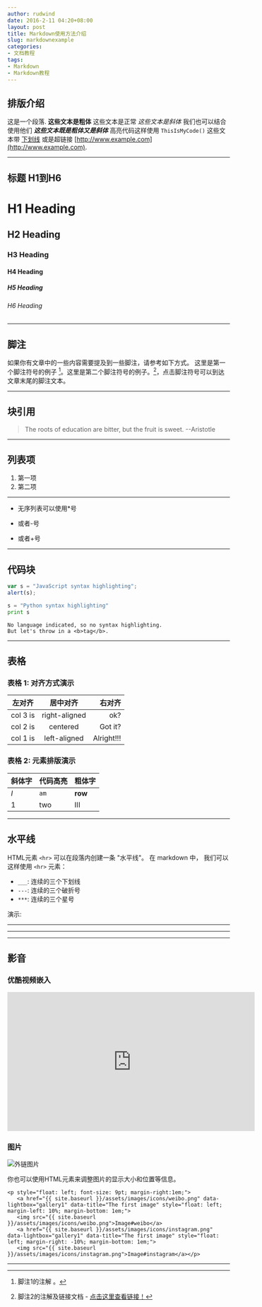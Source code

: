 ```yaml
---
author: rudwind
date: 2016-2-11 04:20+08:00
layout: post
title: Markdown使用方法介绍
slug: markdownexample
categories: 
- 文档教程
tags:
- Markdown
- Markdown教程
---
```



## 排版介绍

这是一个段落. **这些文本是粗体** 这些文本是正常 _这些文本是斜体_ 我们也可以结合使用他们 **_这些文本既是粗体又是斜体_** 高亮代码这样使用 `ThisIsMyCode()` 这些文本带 [下划线](#) 或是超链接 [http://www.example.com](http://www.example.com).

___

## 标题 H1到H6

# H1 Heading

## H2 Heading

### H3 Heading

#### H4 Heading

##### H5 Heading

###### H6 Heading

___

<!--more-->

## 脚注

如果你有文章中的一些内容需要提及到一些脚注，请参考如下方式。 
这里是第一个脚注符号的例子 [^1]。这里是第二个脚注符号的例子。[^2]，点击脚注符号可以到达文章末尾的脚注文本。

___

## 块引用

> The roots of education are bitter, but the fruit is sweet. --Aristotle

___

## 列表项

1. 第一项
2. 第二项

___

* 无序列表可以使用*号
- 或者-号
+ 或者+号
___

## 代码块

```javascript
var s = "JavaScript syntax highlighting";
alert(s);
```

```python
s = "Python syntax highlighting"
print s
```

```
No language indicated, so no syntax highlighting.
But let's throw in a <b>tag</b>.
```

___


## 表格

### 表格 1: 对齐方式演示

| 左对齐       | 居中对齐           | 右对齐  |
| ------------- |:-------------:| -----:|
| col 3 is      | right-aligned | ok? |
| col 2 is      | centered      |   Got it? |
| col 1 is      | left-aligned  |   Alright!!! |

### 表格 2: 元素排版演示

斜体字 | 代码高亮 | 粗体字
--- | --- | ---
*I* | `am` | **row**
1 | two | III

___

## 水平线

HTML元素 `<hr>` 可以在段落内创建一条 "水平线"。 在 markdown 
中， 我们可以这样使用 `<hr>` 元素：

* `___`: 连续的三个下划线
* `---`: 连续的三个破折号
* `***`: 连续的三个星号


演示:

___

---

***


## 影音

### 优酷视频嵌入

<iframe width="560" height="315" src="http://player.youku.com/embed/XMTQ1NzQ2ODgzNg==" frameborder="0" allowfullscreen></iframe>

### 图片

![外链图片](https://licensebuttons.net/l/by-nc-sa/2.5/cn/88x31.png)


你也可以使用HTML元素来调整图片的显示大小和位置等信息。

```
<p style="float: left; font-size: 9pt; margin-right:1em;"> 
   <a href="{{ site.baseurl }}/assets/images/icons/weibo.png" data-lightbox="gallery1" data-title="The first image" style="float: left; margin-left: 10%; margin-bottom: 1em;">
   <img src="{{ site.baseurl }}/assets/images/icons/weibo.png">Image#weibo</a>
   <a href="{{ site.baseurl }}/assets/images/icons/instagram.png" data-lightbox="gallery1" data-title="The first image" style="float: left; margin-right: -10%; margin-bottom: 1em;">
   <img src="{{ site.baseurl }}/assets/images/icons/instagram.png">Image#instagram</a></p>
```

***

[^1]: 脚注1的注解 。

[^2]: 脚注2的注解及链接文档 - [点击这里查看链接！](#)
